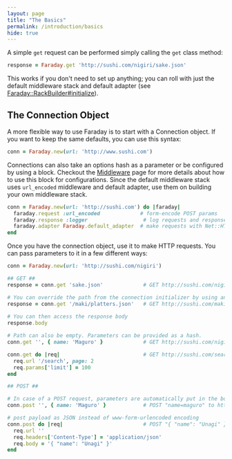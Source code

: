 ```yaml
---
layout: page
title: "The Basics"
permalink: /introduction/basics
hide: true
---
```


A simple `get` request can be performed simply calling the `get` class method:

```ruby
response = Faraday.get 'http://sushi.com/nigiri/sake.json'
```

This works if you don't need to set up anything; you can roll with just the default middleware
stack and default adapter (see [Faraday::RackBuilder#initialize][rack_builder]).

## The Connection Object

A more flexible way to use Faraday is to start with a Connection object. If you want to keep the same defaults, you can use this syntax:

```ruby
conn = Faraday.new(url: 'http://www.sushi.com')
```

Connections can also take an options hash as a parameter or be configured by using a block.
Checkout the [Middleware][middleware] page for more details about how to use this block for configurations.
Since the default middleware stack uses `url_encoded` middleware and default adapter, use them on building your own middleware stack.

```ruby
conn = Faraday.new(url: 'http://sushi.com') do |faraday|
  faraday.request :url_encoded             # form-encode POST params
  faraday.response :logger                  # log requests and responses to $stdout
  faraday.adapter Faraday.default_adapter  # make requests with Net::HTTP
end
```

Once you have the connection object, use it to make HTTP requests. You can pass parameters to it in a few different ways:

```ruby
conn = Faraday.new(url: 'http://sushi.com/nigiri')

## GET ##
response = conn.get 'sake.json'             # GET http://sushi.com/nigiri/sake.json

# You can override the path from the connection initializer by using an absolute path
response = conn.get '/maki/platters.json'   # GET http://sushi.com/maki/platters.json
 
# You can then access the response body
response.body

# Path can also be empty. Parameters can be provided as a hash.
conn.get '', { name: 'Maguro' }             # GET http://sushi.com/nigiri?name=Maguro

conn.get do |req|                           # GET http://sushi.com/search?limit=100&page=2
  req.url '/search', page: 2
  req.params['limit'] = 100
end

## POST ##

# In case of a POST request, parameters are automatically put in the body as ww-form-urlencoded. 
conn.post '', { name: 'Maguro' }            # POST "name=maguro" to http://sushi.com/nigiri

# post payload as JSON instead of www-form-urlencoded encoding
conn.post do |req|                          # POST "{ "name": "Unagi" }" to http://sushi.com/nigiri
  req.url ''
  req.headers['Content-Type'] = 'application/json'
  req.body = '{ "name": "Unagi" }'
end
```

[rack_builder]:   https://github.com/lostisland/faraday/blob/master/lib/faraday/rack_builder.rb
[middleware]:     ../middleware
